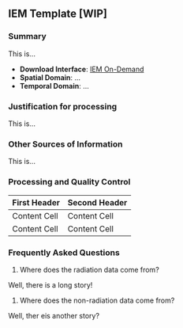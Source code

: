 ## <a name="template"></a> IEM Template [WIP]

### Summary

This is...

- **Download Interface**: [IEM On-Demand](https://mesonet.agron.iastate.edu)
- **Spatial Domain**: ...
- **Temporal Domain**: ...

### Justification for processing

This is...

### Other Sources of Information

This is...

### Processing and Quality Control

| First Header | Second Header |
| ------------ | ------------- |
| Content Cell | Content Cell  |
| Content Cell | Content Cell  |

### <a name="faq"></a> Frequently Asked Questions

1. Where does the radiation data come from?

Well, there is a long story!

1. Where does the non-radiation data come from?

Well, ther eis another story?
